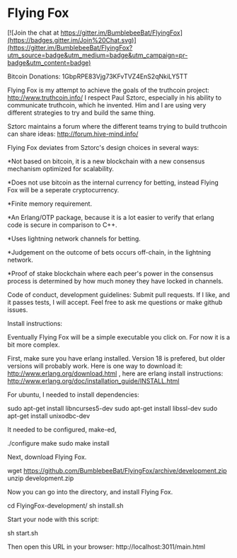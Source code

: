 Flying Fox
==========

[![Join the chat at https://gitter.im/BumblebeeBat/FlyingFox](https://badges.gitter.im/Join%20Chat.svg)](https://gitter.im/BumblebeeBat/FlyingFox?utm_source=badge&utm_medium=badge&utm_campaign=pr-badge&utm_content=badge)

Bitcoin Donations: 1GbpRPE83Vjg73KFvTVZ4EnS2qNkiLY5TT

Flying Fox is my attempt to achieve the goals of the truthcoin project: http://www.truthcoin.info/ I respect Paul Sztorc, especially in his ability to communicate truthcoin, which he invented. Him and I are using very different strategies to try and build the same thing.

Sztorc maintains a forum where the different teams trying to build truthcoin can share ideas: http://forum.hive-mind.info/

Flying Fox deviates from Sztorc's design choices in several ways:

*Not based on bitcoin, it is a new blockchain with a new consensus mechanism optimized for scalability.

*Does not use bitcoin as the internal currency for betting, instead Flying Fox will be a seperate cryptocurrency.

*Finite memory requirement.

*An Erlang/OTP package, because it is a lot easier to verify that erlang code is secure in comparison to C++.

*Uses lightning network channels for betting. 

*Judgement on the outcome of bets occurs off-chain, in the lightning network.

*Proof of stake blockchain where each peer's power in the consensus process is determined by how much money they have locked in channels.

Code of conduct, development guidelines: Submit pull requests. If I like, and it passes tests, I will accept. Feel free to ask me questions or make github issues.

Install instructions:

Eventually Flying Fox will be a simple executable you click on. For now it is a bit more complex.

First, make sure you have erlang installed. Version 18 is prefered, but older versions will probably work. Here is one way to download it: http://www.erlang.org/download.html , here are erlang install instructions: http://www.erlang.org/doc/installation_guide/INSTALL.html

For ubuntu, I needed to install dependencies:

   sudo apt-get install libncurses5-dev
   sudo apt-get install libssl-dev
   sudo apt-get install unixodbc-dev

It needed to be configured, make-ed, 

./configure
   make
   sudo make install

Next, download Flying Fox.

   wget https://github.com/BumblebeeBat/FlyingFox/archive/development.zip
   unzip development.zip

Now you can go into the directory, and install Flying Fox.

   cd FlyingFox-development/
   sh install.sh


Start your node with this script:

   sh start.sh

Then open this URL in your browser: http://localhost:3011/main.html